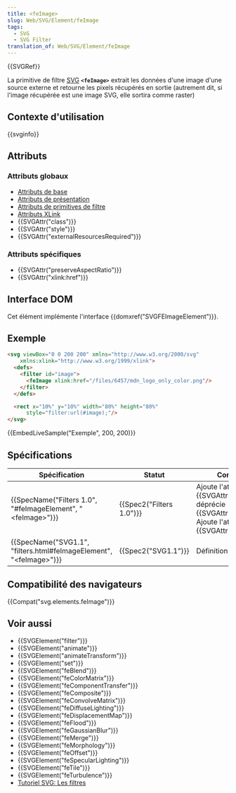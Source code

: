 ```yaml
---
title: <feImage>
slug: Web/SVG/Element/feImage
tags:
  - SVG
  - SVG Filter
translation_of: Web/SVG/Element/feImage
---
```

{{SVGRef}}

La primitive de filtre [SVG](/fr/docs/Web/SVG) **`<feImage>`** extrait les données d'une image d'une source externe et retourne les pixels récupérés en sortie (autrement dit, si l'image récupérée est une image SVG, elle sortira comme raster)

## Contexte d'utilisation

{{svginfo}}

## Attributs

### Attributs globaux

- [Attributs de base](/fr/docs/Web/SVG/Attribute#Attributs_de_base)
- [Attributs de présentation](/fr/docs/Web/SVG/Attribute#Attributs_de_base)
- [Attributs de primitives de filtre](/fr/docs/Web/SVG/Attribute#Attributs_de_primitives_de_filtre)
- [Attributs XLink](/fr/docs/Web/SVG/Attribute#Attributs_de_primitives_de_filtre)
- {{SVGAttr("class")}}
- {{SVGAttr("style")}}
- {{SVGAttr("externalResourcesRequired")}}

### Attributs spécifiques

- {{SVGAttr("preserveAspectRatio")}}
- {{SVGAttr("xlink:href")}}

## Interface DOM

Cet élément implémente l'interface {{domxref("SVGFEImageElement")}}.

## Exemple

```html
<svg viewBox="0 0 200 200" xmlns="http://www.w3.org/2000/svg"
    xmlns:xlink="http://www.w3.org/1999/xlink">
  <defs>
    <filter id="image">
      <feImage xlink:href="/files/6457/mdn_logo_only_color.png"/>
    </filter>
  </defs>

  <rect x="10%" y="10%" width="80%" height="80%"
      style="filter:url(#image);"/>
</svg>
```

{{EmbedLiveSample("Exemple", 200, 200)}}

## Spécifications

| Spécification                                                                                    | Statut                           | Commentaire                                                                                                                                      |
| ------------------------------------------------------------------------------------------------ | -------------------------------- | ------------------------------------------------------------------------------------------------------------------------------------------------ |
| {{SpecName("Filters 1.0", "#feImageElement", "&lt;feImage&gt;")}}         | {{Spec2("Filters 1.0")}} | Ajoute l'attribut {{SVGAttr("href")}} et déprécie {{SVGAttr("xlink:href")}}. Ajoute l'attribut {{SVGAttr("crossorigin")}}. |
| {{SpecName("SVG1.1", "filters.html#feImageElement", "&lt;feImage&gt;")}} | {{Spec2("SVG1.1")}}         | Définition initiale                                                                                                                              |

## Compatibilité des navigateurs

{{Compat("svg.elements.feImage")}}

## Voir aussi

- {{SVGElement("filter")}}
- {{SVGElement("animate")}}
- {{SVGElement("animateTransform")}}
- {{SVGElement("set")}}
- {{SVGElement("feBlend")}}
- {{SVGElement("feColorMatrix")}}
- {{SVGElement("feComponentTransfer")}}
- {{SVGElement("feComposite")}}
- {{SVGElement("feConvolveMatrix")}}
- {{SVGElement("feDiffuseLighting")}}
- {{SVGElement("feDisplacementMap")}}
- {{SVGElement("feFlood")}}
- {{SVGElement("feGaussianBlur")}}
- {{SVGElement("feMerge")}}
- {{SVGElement("feMorphology")}}
- {{SVGElement("feOffset")}}
- {{SVGElement("feSpecularLighting")}}
- {{SVGElement("feTile")}}
- {{SVGElement("feTurbulence")}}
- [Tutoriel SVG: Les filtres](/fr/docs/Web/SVG/Tutoriel/filtres)
